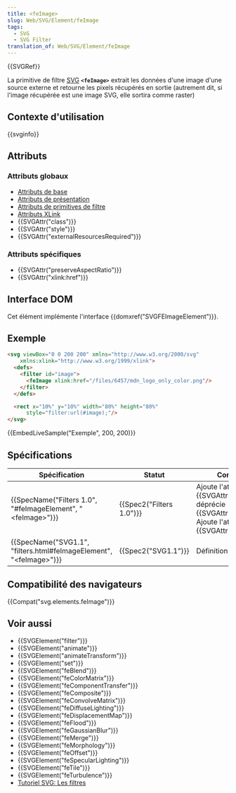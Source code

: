 ```yaml
---
title: <feImage>
slug: Web/SVG/Element/feImage
tags:
  - SVG
  - SVG Filter
translation_of: Web/SVG/Element/feImage
---
```

{{SVGRef}}

La primitive de filtre [SVG](/fr/docs/Web/SVG) **`<feImage>`** extrait les données d'une image d'une source externe et retourne les pixels récupérés en sortie (autrement dit, si l'image récupérée est une image SVG, elle sortira comme raster)

## Contexte d'utilisation

{{svginfo}}

## Attributs

### Attributs globaux

- [Attributs de base](/fr/docs/Web/SVG/Attribute#Attributs_de_base)
- [Attributs de présentation](/fr/docs/Web/SVG/Attribute#Attributs_de_base)
- [Attributs de primitives de filtre](/fr/docs/Web/SVG/Attribute#Attributs_de_primitives_de_filtre)
- [Attributs XLink](/fr/docs/Web/SVG/Attribute#Attributs_de_primitives_de_filtre)
- {{SVGAttr("class")}}
- {{SVGAttr("style")}}
- {{SVGAttr("externalResourcesRequired")}}

### Attributs spécifiques

- {{SVGAttr("preserveAspectRatio")}}
- {{SVGAttr("xlink:href")}}

## Interface DOM

Cet élément implémente l'interface {{domxref("SVGFEImageElement")}}.

## Exemple

```html
<svg viewBox="0 0 200 200" xmlns="http://www.w3.org/2000/svg"
    xmlns:xlink="http://www.w3.org/1999/xlink">
  <defs>
    <filter id="image">
      <feImage xlink:href="/files/6457/mdn_logo_only_color.png"/>
    </filter>
  </defs>

  <rect x="10%" y="10%" width="80%" height="80%"
      style="filter:url(#image);"/>
</svg>
```

{{EmbedLiveSample("Exemple", 200, 200)}}

## Spécifications

| Spécification                                                                                    | Statut                           | Commentaire                                                                                                                                      |
| ------------------------------------------------------------------------------------------------ | -------------------------------- | ------------------------------------------------------------------------------------------------------------------------------------------------ |
| {{SpecName("Filters 1.0", "#feImageElement", "&lt;feImage&gt;")}}         | {{Spec2("Filters 1.0")}} | Ajoute l'attribut {{SVGAttr("href")}} et déprécie {{SVGAttr("xlink:href")}}. Ajoute l'attribut {{SVGAttr("crossorigin")}}. |
| {{SpecName("SVG1.1", "filters.html#feImageElement", "&lt;feImage&gt;")}} | {{Spec2("SVG1.1")}}         | Définition initiale                                                                                                                              |

## Compatibilité des navigateurs

{{Compat("svg.elements.feImage")}}

## Voir aussi

- {{SVGElement("filter")}}
- {{SVGElement("animate")}}
- {{SVGElement("animateTransform")}}
- {{SVGElement("set")}}
- {{SVGElement("feBlend")}}
- {{SVGElement("feColorMatrix")}}
- {{SVGElement("feComponentTransfer")}}
- {{SVGElement("feComposite")}}
- {{SVGElement("feConvolveMatrix")}}
- {{SVGElement("feDiffuseLighting")}}
- {{SVGElement("feDisplacementMap")}}
- {{SVGElement("feFlood")}}
- {{SVGElement("feGaussianBlur")}}
- {{SVGElement("feMerge")}}
- {{SVGElement("feMorphology")}}
- {{SVGElement("feOffset")}}
- {{SVGElement("feSpecularLighting")}}
- {{SVGElement("feTile")}}
- {{SVGElement("feTurbulence")}}
- [Tutoriel SVG: Les filtres](/fr/docs/Web/SVG/Tutoriel/filtres)
